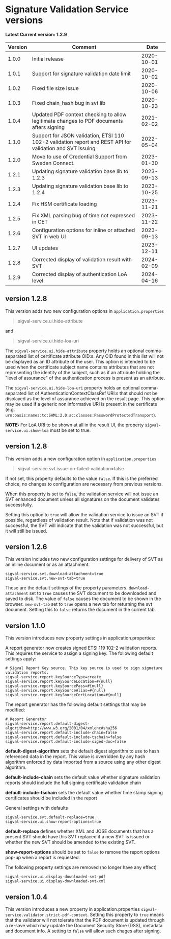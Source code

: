 # Signature Validation Service versions

**Latest Current version: 1.2.9**

| Version | Comment                                                                                                   | Date       |
|---------|-----------------------------------------------------------------------------------------------------------|------------|
| 1.0.0   | Initial release                                                                                           | 2020-10-01 |
| 1.0.1   | Support for signature validation date limit                                                               | 2020-10-02 |
| 1.0.2   | Fixed file size issue                                                                                     | 2020-10-06 |
| 1.0.3   | Fixed chain_hash bug in svt lib                                                                           | 2020-10-23 |
| 1.0.4   | Updated PDF context checking to allow legitimate changes to PDF documents afters signing                  | 2021-02-02 |
| 1.1.0   | Support for JSON validation, ETSI 110 102-2 validation report and REST API for validation and SVT issuing | 2022-05-04 |
| 1.2.0   | Move to use of Credential Support from Sweden Connect.                                                    | 2023-01-30 |
| 1.2.1   | Updating signature validation base lib to 1.2.3                                                           | 2023-09-13 |
| 1.2.3   | Updating signature validation base lib to 1.2.4                                                           | 2023-10-25 |
| 1.2.4   | Fix HSM certificate loading                                                                               | 2023-11-21 |
| 1.2.5   | Fix XML parsing bug of time not expressed in CET                                                          | 2023-11-22 |
| 1.2.6   | Configuration options for inline or attached SVT in web UI                                                | 2023-09-13 |
| 1.2.7   | UI updates                                                                                                | 2023-12-11 |
| 1.2.8   | Corrected display of validation result with SVT                                                           | 2024-02-09 |
| 1.2.9   | Corrected display of authentication LoA level                                                             | 2024-04-16 |


## version 1.2.8

This version adds two new configuration options in `application.properties`

> sigval-service.ui.hide-attribute

and 

> sigval-service.ui.hide-loa-uri

The `sigval-service.ui.hide-attribute` property holds an optional comma-separated list of certificate attribute OID:s.
Any OID found in this list will not be displayed as an ID attribute of the user.
This option is intended
to be used when the certificate subject name contains attributes that are not representing the identity of the subject,
such as if an attribute holding the "level of assurance" of the authentication process is present as an attribute.

The `sigval-service.ui.hide-loa-uri` property holds an optional comma-separated list of AuthenticationContextClassRef URI:s that should not be displayed
as the level of assurance achieved on the result page.
This option may be used if a generic non informative URI is present in the certificate
(e.g. `urn:oasis:names:tc:SAML:2.0:ac:classes:PasswordProtectedTransport`).

**NOTE:** For LoA URI to be shown at all in the result UI, the property `sigval-service.ui.show-loa` must be set to true.


## version 1.2.8

This version adds a new configuration option in `application.properties`

> sigval-service.svt.issue-on-failed-validation=false

If not set, this property defaults to the value `false`.
If this is the preferred choice, 
no changes to configuration are necessary from previous versions.

When this property is set to `false`,
the validation service will not issue an SVT enhanced document unless all signatures on the document validates successfully.

Setting this option to `true` will allow the validation service to issue an SVT if possible, regardless of validation result.
Note that if validation was not successful, the SVT will indicate that the validation was not successful, but it will still be issued.

## version 1.2.6

This version includes two new configuration settings for delivery of SVT as an inline document or as an attachment.

```
sigval-service.svt.download-attachment=true
sigval-service.svt.new-svt-tab=true
```

These are the default settings of the property parameters. `download-attachment` set to `true` causes the SVT document to be downloaded
and saved to disk. The value of `false` causes the document to be shown in the browser.
`new-svt-tab` set to `true` opens a new tab for returning the svt document. Setting this to `false` returns the document in the current tab.



## version 1.1.0

This version introduces new property settings in application.properties:

A report generator now creates signed ETSI 119 102-2 validation reports. This requires the service to assign a signing key. 
The following default settings apply:

```
# Sigval Report Key source. This key source is used to sign signature validation reports.
sigval-service.report.keySourceType=create
sigval-service.report.keySourceLocation=#{null}
sigval-service.report.keySourcePass=#{null}
sigval-service.report.keySourceAlias=#{null}
sigval-service.report.keySourceCertLocation=#{null}
```

The report generator has the following default settings that may be modified:

```
# Report Generator
sigval-service.report.default-digest-algorithm=http://www.w3.org/2001/04/xmlenc#sha256
sigval-service.report.default-include-chain=false
sigval-service.report.default-include-tschain=false
sigval-service.report.default-include-siged-doc=false
```

**default-digest-algorithm** sets the default digest algorithm to use to hash referenced data in the report. This value
is overridden by any hash algorithm enforced by data imported from a source using any other digest algorithm.

**default-include-chain** sets the default value whether signature validation reports should include the full signing 
certificate validation chain

**default-include-tschain** sets the default value whether time stamp signing certificates should be included in the report

General settings with defaults

```
sigval-service.svt.default-replace=true
sigval-service.ui.show-report-options=true
```

**default-replace** defines whether XML and JOSE documents that has a present SVT should have this SVT replaced if a new SVT is issued
or whether the new SVT should be amended to the existing SVT.

**show-report-options** should be set to `false` to remove the report options pop-up when a report is requested.

The following property settings are removed (no longer have any effect)

```
sigval-service.ui.display-downloaded-svt-pdf
sigval-service.ui.display-downloaded-svt-xml
```

## version 1.0.4
This version introduces a new property in application.properties `sigval-service.validator.strict-pdf-context`.
Setting this property to `true` means that the validator will not tolerate that the PDF document is updated through a re-save which may update the Document Security Store (DSS), metadata and document info. A setting to `false` will allow such chages after signing.



